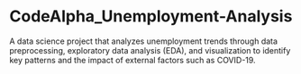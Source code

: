 # CodeAlpha_Unemployment-Analysis
A data science project that analyzes unemployment trends through data preprocessing, exploratory data analysis (EDA), and visualization to identify key patterns and the impact of external factors such as COVID-19.
